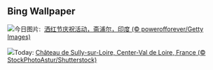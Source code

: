 ## Bing Wallpaper
![](https://www.bing.com/th?id=OHR.HoliColors_ZH-CN2177185823_UHD.jpg&w=1000)今日图片: &nbsp;[洒红节庆祝活动，斋浦尔，印度 (© powerofforever/Getty Images)](https://www.bing.com/th?id=OHR.HoliColors_ZH-CN2177185823_UHD.jpg)
<br><br/>
![](https://www.bing.com/th?id=OHR.ChateauLoire_EN-US8827570825_UHD.jpg&w=1000)Today: [Château de Sully-sur-Loire, Center-Val de Loire, France (© StockPhotoAstur/Shutterstock)](https://www.bing.com/th?id=OHR.ChateauLoire_EN-US8827570825_UHD.jpg)
<br><br/>

